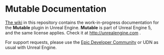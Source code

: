 # Mutable Documentation

[The wiki](https://github.com/anticto/Mutable-Documentation/wiki) in this repository contains the work-in-progress documentation for the **Mutable** plugin in Unreal Engine. **Mutable** is part of Unreal Engine 5, and the same license applies. Check it at http://unrealengine.com .

For support requests, please use the [Epic Developer Community](https://dev.epicgames.com/community/) or UDN as usual with Unreal Engine.
